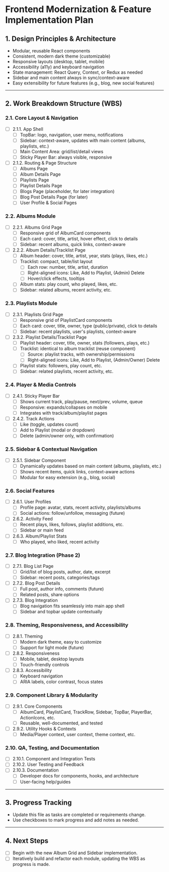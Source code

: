 # Frontend Modernization & Feature Implementation Plan

## 1. Design Principles & Architecture
- Modular, reusable React components
- Consistent, modern dark theme (customizable)
- Responsive layouts (desktop, tablet, mobile)
- Accessibility (a11y) and keyboard navigation
- State management: React Query, Context, or Redux as needed
- Sidebar and main content always in sync/context-aware
- Easy extensibility for future features (e.g., blog, new social features)

---

## 2. Work Breakdown Structure (WBS)

### 2.1. Core Layout & Navigation
- [ ] 2.1.1. App Shell
  - [ ] TopBar: logo, navigation, user menu, notifications
  - [ ] Sidebar: context-aware, updates with main content (albums, playlists, etc.)
  - [ ] Main Content Area: grid/list/detail views
  - [ ] Sticky Player Bar: always visible, responsive
- [ ] 2.1.2. Routing & Page Structure
  - [ ] Albums Page
  - [ ] Album Details Page
  - [ ] Playlists Page
  - [ ] Playlist Details Page
  - [ ] Blogs Page (placeholder, for later integration)
  - [ ] Blog Post Details Page (for later)
  - [ ] User Profile & Social Pages

### 2.2. Albums Module
- [ ] 2.2.1. Albums Grid Page
  - [ ] Responsive grid of AlbumCard components
  - [ ] Each card: cover, title, artist, hover effect, click to details
  - [ ] Sidebar: recent albums, quick links, context-aware
- [ ] 2.2.2. Album Details/Tracklist Page
  - [ ] Album header: cover, title, artist, year, stats (plays, likes, etc.)
  - [ ] Tracklist: compact, table/list layout
    - [ ] Each row: number, title, artist, duration
    - [ ] Right-aligned icons: Like, Add to Playlist, (Admin) Delete
    - [ ] Hover/click effects, tooltips
  - [ ] Album stats: play count, who played, likes, etc.
  - [ ] Sidebar: related albums, recent activity, etc.

### 2.3. Playlists Module
- [ ] 2.3.1. Playlists Grid Page
  - [ ] Responsive grid of PlaylistCard components
  - [ ] Each card: cover, title, owner, type (public/private), click to details
  - [ ] Sidebar: recent playlists, user's playlists, context-aware
- [ ] 2.3.2. Playlist Details/Tracklist Page
  - [ ] Playlist header: cover, title, owner, stats (followers, plays, etc.)
  - [ ] Tracklist: identical to album tracklist (reuse component)
    - [ ] Source: playlist tracks, with ownership/permissions
    - [ ] Right-aligned icons: Like, Add to Playlist, (Admin/Owner) Delete
  - [ ] Playlist stats: followers, play count, etc.
  - [ ] Sidebar: related playlists, recent activity, etc.

### 2.4. Player & Media Controls
- [ ] 2.4.1. Sticky Player Bar
  - [ ] Shows current track, play/pause, next/prev, volume, queue
  - [ ] Responsive: expands/collapses on mobile
  - [ ] Integrates with track/album/playlist pages
- [ ] 2.4.2. Track Actions
  - [ ] Like (toggle, updates count)
  - [ ] Add to Playlist (modal or dropdown)
  - [ ] Delete (admin/owner only, with confirmation)

### 2.5. Sidebar & Contextual Navigation
- [ ] 2.5.1. Sidebar Component
  - [ ] Dynamically updates based on main content (albums, playlists, etc.)
  - [ ] Shows recent items, quick links, context-aware actions
  - [ ] Modular for easy extension (e.g., blog, social)

### 2.6. Social Features
- [ ] 2.6.1. User Profiles
  - [ ] Profile page: avatar, stats, recent activity, playlists/albums
  - [ ] Social actions: follow/unfollow, messaging (future)
- [ ] 2.6.2. Activity Feed
  - [ ] Recent plays, likes, follows, playlist additions, etc.
  - [ ] Sidebar or main feed
- [ ] 2.6.3. Album/Playlist Stats
  - [ ] Who played, who liked, recent activity

### 2.7. Blog Integration (Phase 2)
- [ ] 2.7.1. Blog List Page
  - [ ] Grid/list of blog posts, author, date, excerpt
  - [ ] Sidebar: recent posts, categories/tags
- [ ] 2.7.2. Blog Post Details
  - [ ] Full post, author info, comments (future)
  - [ ] Related posts, share options
- [ ] 2.7.3. Blog Integration
  - [ ] Blog navigation fits seamlessly into main app shell
  - [ ] Sidebar and topbar update contextually

### 2.8. Theming, Responsiveness, and Accessibility
- [ ] 2.8.1. Theming
  - [ ] Modern dark theme, easy to customize
  - [ ] Support for light mode (future)
- [ ] 2.8.2. Responsiveness
  - [ ] Mobile, tablet, desktop layouts
  - [ ] Touch-friendly controls
- [ ] 2.8.3. Accessibility
  - [ ] Keyboard navigation
  - [ ] ARIA labels, color contrast, focus states

### 2.9. Component Library & Modularity
- [ ] 2.9.1. Core Components
  - [ ] AlbumCard, PlaylistCard, TrackRow, Sidebar, TopBar, PlayerBar, ActionIcons, etc.
  - [ ] Reusable, well-documented, and tested
- [ ] 2.9.2. Utility Hooks & Contexts
  - [ ] Media/Player context, user context, theme context, etc.

### 2.10. QA, Testing, and Documentation
- [ ] 2.10.1. Component and Integration Tests
- [ ] 2.10.2. User Testing and Feedback
- [ ] 2.10.3. Documentation
  - [ ] Developer docs for components, hooks, and architecture
  - [ ] User-facing help/guides

---

## 3. Progress Tracking
- Update this file as tasks are completed or requirements change.
- Use checkboxes to mark progress and add notes as needed.

---

## 4. Next Steps
- [ ] Begin with the new Album Grid and Sidebar implementation.
- [ ] Iteratively build and refactor each module, updating the WBS as progress is made. 